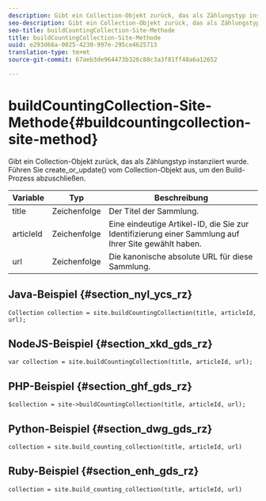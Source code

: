 ```yaml
---
description: Gibt ein Collection-Objekt zurück, das als Zählungstyp instanziiert wurde. Führen Sie create_or_update() vom Collection-Objekt aus, um den Build-Prozess abzuschließen.
seo-description: Gibt ein Collection-Objekt zurück, das als Zählungstyp instanziiert wurde. Führen Sie create_or_update() vom Collection-Objekt aus, um den Build-Prozess abzuschließen.
seo-title: buildCountingCollection-Site-Methode
title: buildCountingCollection-Site-Methode
uuid: e293d66a-0025-4230-997e-295ce4625713
translation-type: tm+mt
source-git-commit: 67aeb3de964473b326c88c3a3f81ff48a6a12652

---
```



# buildCountingCollection-Site-Methode{#buildcountingcollection-site-method}

Gibt ein Collection-Objekt zurück, das als Zählungstyp instanziiert wurde. Führen Sie create_or_update() vom Collection-Objekt aus, um den Build-Prozess abzuschließen.

| Variable | Typ | Beschreibung |
|--- |--- |--- |
| title | Zeichenfolge | Der Titel der Sammlung. |
| articleId | Zeichenfolge | Eine eindeutige Artikel-ID, die Sie zur Identifizierung einer Sammlung auf Ihrer Site gewählt haben. |
| url | Zeichenfolge | Die kanonische absolute URL für diese Sammlung. |

## Java-Beispiel {#section_nyl_ycs_rz}

```
Collection collection = site.buildCountingCollection(title, articleId, url); 
```

## NodeJS-Beispiel {#section_xkd_gds_rz}

```
var collection = site.buildCountingCollection(title, articleId, url); 
```

## PHP-Beispiel {#section_ghf_gds_rz}

```
$collection = site->buildCountingCollection(title, articleId, url); 
```

## Python-Beispiel {#section_dwg_gds_rz}

```
collection = site.build_counting_collection(title, articleId, url) 
```

## Ruby-Beispiel {#section_enh_gds_rz}

```
collection = site.build_counting_collection(title, articleId, url) 
```

